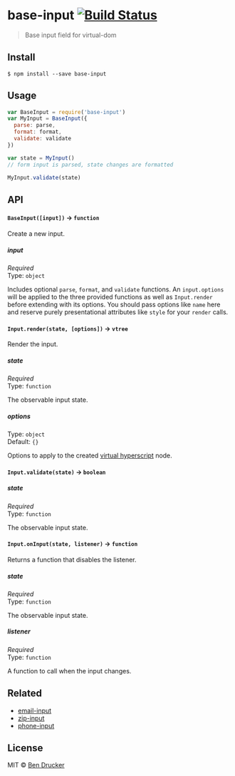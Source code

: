 # base-input [![Build Status](https://travis-ci.org/bendrucker/base-input.svg?branch=master)](https://travis-ci.org/bendrucker/base-input)

> Base input field for virtual-dom


## Install

```
$ npm install --save base-input
```


## Usage

```js
var BaseInput = require('base-input')
var MyInput = BaseInput({
  parse: parse,
  format: format,
  validate: validate
})

var state = MyInput()
// form input is parsed, state changes are formatted

MyInput.validate(state)
```

## API

#### `BaseInput([input])` -> `function`

Create a new input.

##### input

*Required*  
Type: `object`

Includes optional `parse`, `format`, and `validate` functions. An `input.options` will be applied to the three provided functions as well as `Input.render` before extending with its options. You should pass options like `name` here and reserve purely presentational attributes like `style` for your `render` calls.

#### `Input.render(state, [options])` -> `vtree`

Render the input.

##### state

*Required*  
Type: `function`

The observable input state.

##### options

Type: `object`  
Default: `{}`

Options to apply to the created [virtual hyperscript](https://github.com/matt-esch/virtual-dom) node.

#### `Input.validate(state)` -> `boolean`

##### state

*Required*  
Type: `function`

The observable input state.

#### `Input.onInput(state, listener)` -> `function`

Returns a function that disables the listener.

##### state

*Required*  
Type: `function`

The observable input state.

##### listener

*Required*  
Type: `function`

A function to call when the input changes.

## Related

* [email-input](https://github.com/bendrucker/email-input)
* [zip-input](https://github.com/bendrucker/zip-input)
* [phone-input](https://github.com/bendrucker/phone-input)

## License

MIT © [Ben Drucker](http://bendrucker.me)
